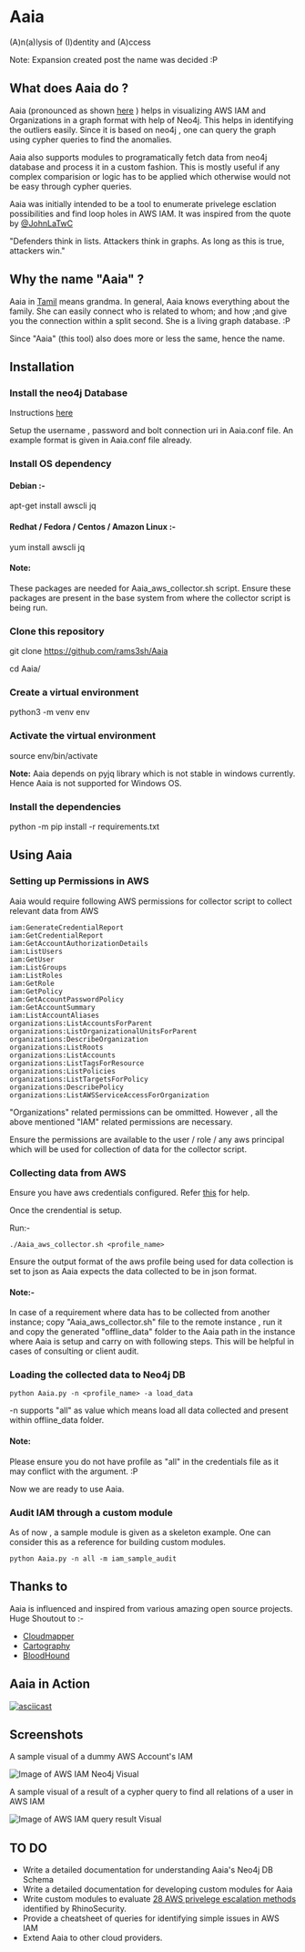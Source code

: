 # Aaia
(A)n(a)lysis  of (I)dentity and (A)ccess

Note: Expansion created post the name was decided :P



## **What does Aaia do ?**

Aaia (pronounced as shown [here](https://translate.google.co.in/#view=home&op=translate&sl=ta&tl=en&text=Aaya) ) helps in visualizing AWS IAM and Organizations in a graph format with help of Neo4j. This helps in identifying the outliers easily. Since it is based on neo4j , one can query the graph using cypher queries to find the anomalies.

Aaia also supports modules to programatically fetch data from neo4j database and process it in a custom fashion. This is mostly useful if any complex comparision or logic has to be applied which otherwise would not be easy through cypher queries.

Aaia was initially intended to be a tool to enumerate privelege esclation possibilities and find loop holes in AWS IAM. It was inspired from the quote by [@JohnLaTwC](https://twitter.com/JohnLaTwC)

"Defenders think in lists. Attackers think in graphs. As long as this is true, attackers win."




## **Why the name "Aaia" ?**

Aaia in [Tamil](https://en.wikipedia.org/wiki/Tamil_language) means grandma. In general, Aaia knows everything about the family. She can easily connect who is related to whom; and how ;and give you the connection within a split second. 
She is a living graph database. :P 

Since "Aaia" (this tool) also does more or less the same, hence the name.


## **Installation**

### Install the neo4j Database

Instructions [here](https://neo4j.com/docs/operations-manual/current/installation/)

Setup the username , password and bolt connection uri in Aaia.conf file. 
An example format is given in Aaia.conf file already.


### Install OS dependency ###

#### Debian :- ####

apt-get install awscli jq

#### Redhat / Fedora / Centos / Amazon Linux :- ####

yum install awscli  jq

#### Note: ####
These packages are needed for Aaia_aws_collector.sh script. Ensure these packages are present in the base system from where the collector script is being run.

### Clone this repository
git clone https://github.com/rams3sh/Aaia

cd Aaia/

### Create a virtual environment
python3 -m venv env

### Activate the virtual environment
source env/bin/activate  

**Note:** 
Aaia depends on pyjq library which is not stable in windows currently. 
Hence Aaia is not supported for Windows OS.

### Install the dependencies

python -m pip install -r requirements.txt

## **Using Aaia**

### Setting up Permissions in AWS ###

Aaia would require following AWS permissions for collector script to collect relevant data from AWS

```
iam:GenerateCredentialReport
iam:GetCredentialReport
iam:GetAccountAuthorizationDetails
iam:ListUsers
iam:GetUser
iam:ListGroups
iam:ListRoles
iam:GetRole
iam:GetPolicy
iam:GetAccountPasswordPolicy
iam:GetAccountSummary
iam:ListAccountAliases
organizations:ListAccountsForParent
organizations:ListOrganizationalUnitsForParent
organizations:DescribeOrganization
organizations:ListRoots
organizations:ListAccounts
organizations:ListTagsForResource
organizations:ListPolicies
organizations:ListTargetsForPolicy
organizations:DescribePolicy
organizations:ListAWSServiceAccessForOrganization
```

"Organizations" related permissions can be ommitted. However , all the above mentioned "IAM" related permissions are necessary.

Ensure the permissions are available to the user / role / any aws principal which will be used for collection of data for the collector script.



### Collecting data from AWS

Ensure you have aws credentials configured.
Refer [this](https://docs.aws.amazon.com/cli/latest/userguide/cli-chap-configure.html) for help.

Once the crendential is setup. 

Run:- 
```
./Aaia_aws_collector.sh <profile_name>
```
Ensure the output format of the aws profile being used for data collection is set to json as Aaia expects the data collected to be in json format. 


#### Note:- ####
In case of a requirement where data has to be collected from another instance; copy "Aaia_aws_collector.sh" file to the remote instance , run it and copy the generated "offline_data" folder to the Aaia path in the instance where Aaia is setup and carry on with following steps.
This will be helpful in cases of consulting or client audit.


### Loading the collected data to Neo4j DB 

```
python Aaia.py -n <profile_name> -a load_data
```

-n supports "all" as value which means load all data collected and present within offline_data folder.

#### Note: ####
Please ensure you do not have profile as "all" in the credentials file as it may conflict with the argument. :P 



Now we are ready to use Aaia.


### Audit IAM through a custom module

As of now , a sample module is given as a skeleton example. One can consider this as a reference for building custom modules.

```
python Aaia.py -n all -m iam_sample_audit
```


## Thanks to 

Aaia is influenced and inspired from various amazing open source projects. Huge Shoutout to :-

* [Cloudmapper](https://github.com/duo-labs/cloudmapper)
* [Cartography](https://github.com/lyft/cartography)
* [BloodHound](https://github.com/BloodHoundAD/BloodHound)


## Aaia in Action

[![asciicast](https://asciinema.org/a/259578.png)](https://asciinema.org/a/259578)


## Screenshots

A sample visual of a dummy AWS Account's IAM 

![Image of AWS IAM Neo4j Visual](https://github.com/rams3sh/Aaia/blob/master/screenshots/AWS_IAM_Graph.PNG)



A sample visual of a result of a cypher query to find all relations of a user in AWS IAM

![Image of AWS IAM query result Visual](https://github.com/rams3sh/Aaia/blob/master/screenshots/AWS_IAM_example_cypher_query.PNG)



## TO DO

* Write a detailed documentation for understanding Aaia's Neo4j DB Schema
* Write a detailed documentation for developing custom modules for Aaia
* Write custom modules to evaluate [28 AWS privelege escalation methods](https://github.com/RhinoSecurityLabs/AWS-IAM-Privilege-Escalation) identified by RhinoSecurity.
* Provide a cheatsheet of queries for identifying simple issues in AWS IAM
* Extend Aaia to other cloud providers.


